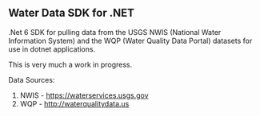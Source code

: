 ## Water Data SDK for .NET

.Net 6 SDK for pulling data from the USGS NWIS (National Water Information System) and the WQP (Water Quality Data Portal) datasets for use in dotnet applications.

This is very much a work in progress.

Data Sources:
1. NWIS - https://waterservices.usgs.gov
2. WQP - http://waterqualitydata.us
